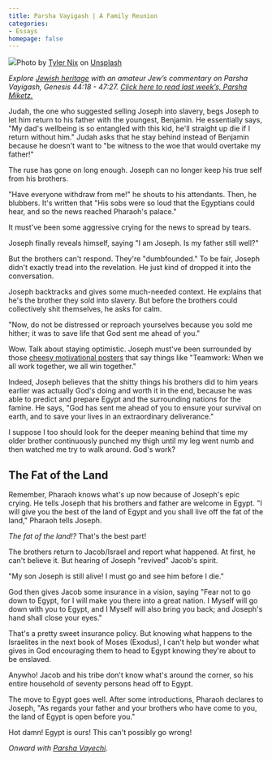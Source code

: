 ```yaml
---
title: Parsha Vayigash | A Family Reunion
categories:
- Essays
homepage: false
---
```


![](https://i0.wp.com/withoutapath.com/wp-content/uploads/2019/12/tyler-nix-V3dHmb1MOXM-unsplash.jpg?fit=1024%2C682&ssl=1)Photo by [Tyler Nix](https://unsplash.com/@jtylernix?utm_source=unsplash&utm_medium=referral&utm_content=creditCopyText) on [Unsplash](https://unsplash.com/s/photos/family?utm_source=unsplash&utm_medium=referral&utm_content=creditCopyText)

_Explore [Jewish heritage](https://withoutapath.com/jewish-heritage/) with an amateur Jew’s commentary on Parsha Vayigash, Genesis 44:18 - 47:27. [Click here to read last week’s, Parsha Miketz.](https://withoutapath.com/parsha-miketz/)_

Judah, the one who suggested selling Joseph into slavery, begs Joseph to let him return to his father with the youngest, Benjamin. He essentially says, "My dad's wellbeing is so entangled with this kid, he'll straight up die if I return without him." Judah asks that he stay behind instead of Benjamin because he doesn't want to "be witness to the woe that would overtake my father!"

The ruse has gone on long enough. Joseph can no longer keep his true self from his brothers.

"Have everyone withdraw from me!" he shouts to his attendants. Then, he blubbers. It's written that "His sobs were so loud that the Egyptians could hear, and so the news reached Pharaoh's palace."

<!-- more -->

It must've been some aggressive crying for the news to spread by tears.

Joseph finally reveals himself, saying "I am Joseph. Is my father still well?"

But the brothers can't respond. They're "dumbfounded." To be fair, Joseph didn't exactly tread into the revelation. He just kind of dropped it into the conversation.

Joseph backtracks and gives some much-needed context. He explains that he's the brother they sold into slavery. But before the brothers could collectively shit themselves, he asks for calm. 

"Now, do not be distressed or reproach yourselves because you sold me hither; it was to save life that God sent me ahead of you."

Wow. Talk about staying optimistic. Joseph must've been surrounded by those [cheesy motivational posters](https://blog.snoackstudios.com/fun/business-lessons-from-cheesy-motivational-posters/) that say things like "Teamwork: When we all work together, we all win together."

Indeed, Joseph believes that the shitty things his brothers did to him years earlier was actually God's doing and worth it in the end, because he was able to predict and prepare Egypt and the surrounding nations for the famine. He says, "God has sent me ahead of you to ensure your survival on earth, and to save your lives in an extraordinary deliverance."

I suppose I too should look for the deeper meaning behind that time my older brother continuously punched my thigh until my leg went numb and then watched me try to walk around. God's work?

## The Fat of the Land

Remember, Pharaoh knows what's up now because of Joseph's epic crying. He tells Joseph that his brothers and father are welcome in Egypt. "I will give you the best of the land of Egypt and you shall live off the fat of the land," Pharaoh tells Joseph.

_The fat of the land!?_ That's the best part!

The brothers return to Jacob/Israel and report what happened. At first, he can't believe it. But hearing of Joseph "revived" Jacob's spirit.

"My son Joseph is still alive! I must go and see him before I die."

God then gives Jacob some insurance in a vision, saying "Fear not to go down to Egypt, for I will make you there into a great nation. I Myself will go down with you to Egypt, and I Myself will also bring you back; and Joseph's hand shall close your eyes."

That's a pretty sweet insurance policy. But knowing what happens to the Israelites in the next book of Moses (Exodus), I can't help but wonder what gives in God encouraging them to head to Egypt knowing they're about to be enslaved.

Anywho! Jacob and his tribe don't know what's around the corner, so his entire household of seventy persons head off to Egypt.

The move to Egypt goes well. After some introductions, Pharaoh declares to Joseph, "As regards your father and your brothers who have come to you, the land of Egypt is open before you."

Hot damn! Egypt is ours! This can't possibly go wrong!

_Onward with [Parsha Vayechi](https://withoutapath.com/parsha-vayechi/)._

